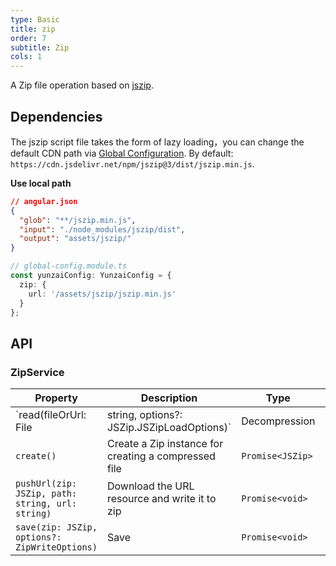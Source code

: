 ```yaml
---
type: Basic
title: zip
order: 7
subtitle: Zip
cols: 1
---
```


A Zip file operation based on [jszip](http://stuk.github.io/jszip/).

## Dependencies

The jszip script file takes the form of lazy loading，you can change the default CDN path via [Global Configuration](/docs/global-config). By default: `https://cdn.jsdelivr.net/npm/jszip@3/dist/jszip.min.js`.

**Use local path**

```json
// angular.json
{
  "glob": "**/jszip.min.js",
  "input": "./node_modules/jszip/dist",
  "output": "assets/jszip/"
}
```

```ts
// global-config.module.ts
const yunzaiConfig: YunzaiConfig = {
  zip: {
    url: '/assets/jszip/jszip.min.js'
  }
};
```

## API

### ZipService

Property | Description | Type | Default
----|------|-----|------
`read(fileOrUrl: File | string, options?: JSZip.JSZipLoadOptions)` | Decompression  | `Promise<JSZip>` | -
`create()` | Create a Zip instance for creating a compressed file  | `Promise<JSZip>` | -
`pushUrl(zip: JSZip, path: string, url: string)` | Download the URL resource and write it to zip  | `Promise<void>` | -
`save(zip: JSZip, options?: ZipWriteOptions)` | Save  | `Promise<void>` | -
